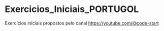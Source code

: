 # Exercicios_Iniciais_PORTUGOL
Exercícios iniciais propostos pelo canal https://youtube.com/@code-start
